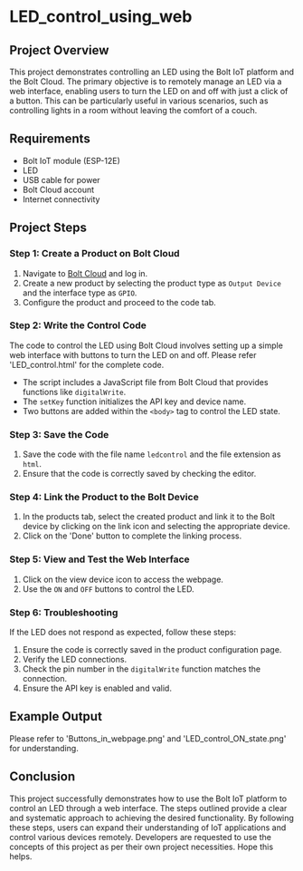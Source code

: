 # LED_control_using_web

## Project Overview

This project demonstrates controlling an LED using the Bolt IoT platform and the Bolt Cloud. The primary objective is to remotely manage an LED via a web interface, enabling users to turn the LED on and off with just a click of a button. This can be particularly useful in various scenarios, such as controlling lights in a room without leaving the comfort of a couch.

## Requirements

- Bolt IoT module (ESP-12E)
- LED
- USB cable for power
- Bolt Cloud account
- Internet connectivity

## Project Steps

### Step 1: Create a Product on Bolt Cloud

1. Navigate to [Bolt Cloud](https://cloud.boltiot.com) and log in.
2. Create a new product by selecting the product type as `Output Device` and the interface type as `GPIO`.
3. Configure the product and proceed to the code tab.

### Step 2: Write the Control Code

The code to control the LED using Bolt Cloud involves setting up a simple web interface with buttons to turn the LED on and off. Please refer 'LED_control.html' for the complete code.

- The script includes a JavaScript file from Bolt Cloud that provides functions like `digitalWrite`.
- The `setKey` function initializes the API key and device name.
- Two buttons are added within the `<body>` tag to control the LED state.

### Step 3: Save the Code

1. Save the code with the file name `ledcontrol` and the file extension as `html`.
2. Ensure that the code is correctly saved by checking the editor.

### Step 4: Link the Product to the Bolt Device

1. In the products tab, select the created product and link it to the Bolt device by clicking on the link icon and selecting the appropriate device.
2. Click on the 'Done' button to complete the linking process.

### Step 5: View and Test the Web Interface

1. Click on the view device icon to access the webpage.
2. Use the `ON` and `OFF` buttons to control the LED.

### Step 6: Troubleshooting

If the LED does not respond as expected, follow these steps:

1. Ensure the code is correctly saved in the product configuration page.
2. Verify the LED connections.
3. Check the pin number in the `digitalWrite` function matches the connection.
4. Ensure the API key is enabled and valid.

## Example Output

Please refer to 'Buttons_in_webpage.png' and 'LED_control_ON_state.png' for understanding.

## Conclusion

This project successfully demonstrates how to use the Bolt IoT platform to control an LED through a web interface. The steps outlined provide a clear and systematic approach to achieving the desired functionality. By following these steps, users can expand their understanding of IoT applications and control various devices remotely.
Developers are requested to use the concepts of this project as per their own project necessities. Hope this helps.

